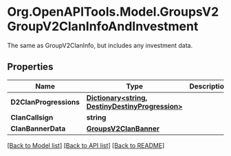 # Org.OpenAPITools.Model.GroupsV2GroupV2ClanInfoAndInvestment
The same as GroupV2ClanInfo, but includes any investment data.

## Properties

Name | Type | Description | Notes
------------ | ------------- | ------------- | -------------
**D2ClanProgressions** | [**Dictionary&lt;string, DestinyDestinyProgression&gt;**](DestinyDestinyProgression.md) |  | [optional] 
**ClanCallsign** | **string** |  | [optional] 
**ClanBannerData** | [**GroupsV2ClanBanner**](GroupsV2ClanBanner.md) |  | [optional] 

[[Back to Model list]](../README.md#documentation-for-models) [[Back to API list]](../README.md#documentation-for-api-endpoints) [[Back to README]](../README.md)

